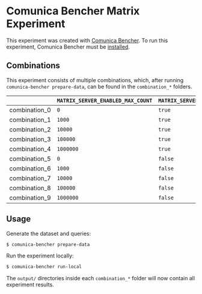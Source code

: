 # Comunica Bencher Matrix Experiment

This experiment was created with [Comunica Bencher](https://github.com/comunica/comunica-bencher).
To run this experiment, Comunica Bencher must be [installed](https://github.com/comunica/comunica-bencher#usage).

## Combinations

This experiment consists of multiple combinations, which,
after running `comunica-bencher prepare-data`, can be found in the `combination_*` folders.

| | `MATRIX_SERVER_ENABLED_MAX_COUNT` | `MATRIX_SERVER_CACHE_AMF` |
|-|-|-|
| combination_0 | `0` | `true` |
| combination_1 | `1000` | `true` |
| combination_2 | `10000` | `true` |
| combination_3 | `100000` | `true` |
| combination_4 | `1000000` | `true` |
| combination_5 | `0` | `false` |
| combination_6 | `1000` | `false` |
| combination_7 | `10000` | `false` |
| combination_8 | `100000` | `false` |
| combination_9 | `1000000` | `false` |

## Usage

Generate the dataset and queries:

```bash
$ comunica-bencher prepare-data
```

Run the experiment locally:

```bash
$ comunica-bencher run-local
```

The `output/` directories inside each `combination_*` folder will now contain all experiment results.
